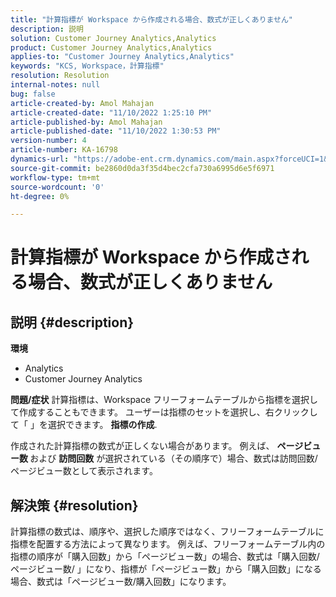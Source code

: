 ```yaml
---
title: "計算指標が Workspace から作成される場合、数式が正しくありません"
description: 説明
solution: Customer Journey Analytics,Analytics
product: Customer Journey Analytics,Analytics
applies-to: "Customer Journey Analytics,Analytics"
keywords: "KCS, Workspace，計算指標"
resolution: Resolution
internal-notes: null
bug: false
article-created-by: Amol Mahajan
article-created-date: "11/10/2022 1:25:10 PM"
article-published-by: Amol Mahajan
article-published-date: "11/10/2022 1:30:53 PM"
version-number: 4
article-number: KA-16798
dynamics-url: "https://adobe-ent.crm.dynamics.com/main.aspx?forceUCI=1&pagetype=entityrecord&etn=knowledgearticle&id=83b1fb14-fb60-ed11-9561-6045bd006268"
source-git-commit: be2860d0da3f35d4bec2cfa730a6995d6e5f6971
workflow-type: tm+mt
source-wordcount: '0'
ht-degree: 0%

---
```


# 計算指標が Workspace から作成される場合、数式が正しくありません

## 説明 {#description}

<b>環境</b>
- Analytics
- Customer Journey Analytics

<b>問題/症状</b>
計算指標は、Workspace フリーフォームテーブルから指標を選択して作成することもできます。 ユーザーは指標のセットを選択し、右クリックして「 」を選択できます。 <b>指標の作成</b>.

作成された計算指標の数式が正しくない場合があります。 例えば、 <b>ページビュー数 </b>および <b>訪問回数</b> が選択されている（その順序で）場合、数式は訪問回数/ページビュー数として表示されます。


## 解決策 {#resolution}


計算指標の数式は、順序や、選択した順序ではなく、フリーフォームテーブルに指標を配置する方法によって異なります。 例えば、フリーフォームテーブル内の指標の順序が「購入回数」から「ページビュー数」の場合、数式は「購入回数/ページビュー数/ 」になり、指標が「ページビュー数」から「購入回数」になる場合、数式は「ページビュー数/購入回数」になります。
